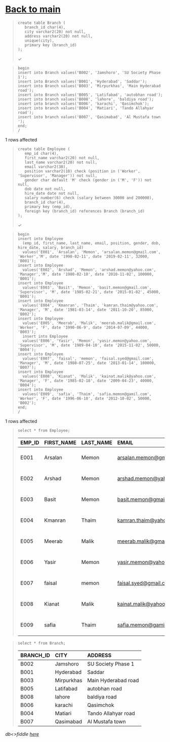 # [Back to main](https://github.com/glaghari/database-assignement-2019)
<!-- -->
>     create table Branch (
>        branch_id char(4),
>        city varchar2(20) not null,
>        address varchar2(20) not null,
>        unique(city),
>        primary key (branch_id)
>     );
> 
> ✓

<!-- -->
>     begin
>     insert into Branch values('B002', 'Jamshoro', 'SU Society Phase 1');
>     insert into Branch values('B001', 'Hyderabad', 'Saddar');
>     insert into Branch values('B003', 'Mirpurkhas', 'Main Hyderabad road');
>     insert into Branch values('B005', 'Latifabad', 'autobhan road');
>     insert into branch values('B008', 'lahore', 'baldiya road');
>     insert into branch values('B006', 'karachi', 'Qasimchok');
>     insert into branch values('B004', 'Matiari', 'Tando Allahyar road');
>     insert into branch values('B007', 'Qasimabad', 'Al Mustafa town ');
>     end;
>     /
> 
1 rows affected

<!-- -->
>     create table Employee (
>        emp_id char(4),
>        first_name varchar2(20) not null,
>        last_name varchar2(20) not null,
>        email varchar2(30),
>        position varchar2(10) check (position in ('Worker', 'Supervisor', 'Manager')) not null,
>        gender char default 'M' check (gender in ('M', 'F')) not null,
>        dob date not null,
>        hire_date date not null,
>        salary number(6) check (salary between 30000 and 200000),
>        branch_id char(4),
>        primary key (emp_id),
>        foreign key (branch_id) references Branch (branch_id)
>     );
> 
> ✓

<!-- -->
>     begin
>     insert into Employee
>       (emp_id, first_name, last_name, email, position, gender, dob, hire_date, salary, branch_id)
>       values('E001', 'Arsalan', 'Memon', 'arsalan.memon@gmail.com', 'Worker','M', date '1990-02-11', date '2019-02-11', 32000, 'B001');
>     insert into Employee
>       values('E002', 'Arshad', 'Memon', 'arshad.memon@yahoo.com', 'Manager','M', date '1980-02-10', date '2010-11-02', 100000, 'B001');
>     insert into Employee
>       values('E003', 'Basit', 'Memon', 'basit.memon@gmail.com', 'Supervisor', 'M', date '1985-02-21', date '2015-01-02', 45000, 'B001');
>     insert into Employee
>       values('E004', 'Kmanran', 'Thaim', 'kamran.thaim@yahoo.com', 'Manager', 'M', date '1981-03-14', date '2011-10-20', 85000, 'B002');
>     insert into Employee
>       values('E005', 'Meerab', 'Malik', 'meerab.malik@gmail.com', 'Worker', 'F', date '1990-06-9', date '2014-07-09', 44000, 'B003');
>       insert into Employee
>       values('E006', 'Yasir', 'Memon', 'yasir.memon@yahoo.com', 'Supervisor', 'M', date '1989-04-10', date '2015-11-02', 50000, 'B004');
>     insert into Employee
>       values('E007', 'faisal', 'memon', 'faisal.syed@gmail.com', 'Manager', 'M', date '1980-07-25', date '2013-01-14', 100000, 'B007');
>     insert into Employee
>       values('E008', 'Kianat', 'Malik', 'kainat.malik@yahoo.com', 'Manager', 'F', date '1985-02-18', date '2009-04-23', 40000, 'B004');
>     insert into Employee
>       values('E009', 'safia', 'Thaim', 'safia.memon@gamil.com', 'Worker', 'F', date '1996-06-10', date '2012-10-02', 50000, 'B002');
>     end;
>     /
> 
1 rows affected

<!-- -->
>     select * from Employee;
> 
> | EMP_ID | FIRST_NAME | LAST_NAME | EMAIL                   | POSITION   | GENDER | DOB       | HIRE_DATE | SALARY | BRANCH_ID |
> | :----- | :--------- | :-------- | :---------------------- | :--------- | :----- | :-------- | :-------- | -----: | :-------- |
> | E001   | Arsalan    | Memon     | arsalan.memon@gmail.com | Worker     | M      | 11-FEB-90 | 11-FEB-19 |  32000 | B001      |
> | E002   | Arshad     | Memon     | arshad.memon@yahoo.com  | Manager    | M      | 10-FEB-80 | 02-NOV-10 | 100000 | B001      |
> | E003   | Basit      | Memon     | basit.memon@gmail.com   | Supervisor | M      | 21-FEB-85 | 02-JAN-15 |  45000 | B001      |
> | E004   | Kmanran    | Thaim     | kamran.thaim@yahoo.com  | Manager    | M      | 14-MAR-81 | 20-OCT-11 |  85000 | B002      |
> | E005   | Meerab     | Malik     | meerab.malik@gmail.com  | Worker     | F      | 09-JUN-90 | 09-JUL-14 |  44000 | B003      |
> | E006   | Yasir      | Memon     | yasir.memon@yahoo.com   | Supervisor | M      | 10-APR-89 | 02-NOV-15 |  50000 | B004      |
> | E007   | faisal     | memon     | faisal.syed@gmail.com   | Manager    | M      | 25-JUL-80 | 14-JAN-13 | 100000 | B007      |
> | E008   | Kianat     | Malik     | kainat.malik@yahoo.com  | Manager    | F      | 18-FEB-85 | 23-APR-09 |  40000 | B004      |
> | E009   | safia      | Thaim     | safia.memon@gamil.com   | Worker     | F      | 10-JUN-96 | 02-OCT-12 |  50000 | B002      |

<!-- -->
>     select * from Branch;
> 
> | BRANCH_ID | CITY       | ADDRESS             |
> | :-------- | :--------- | :------------------ |
> | B002      | Jamshoro   | SU Society Phase 1  |
> | B001      | Hyderabad  | Saddar              |
> | B003      | Mirpurkhas | Main Hyderabad road |
> | B005      | Latifabad  | autobhan road       |
> | B008      | lahore     | baldiya road        |
> | B006      | karachi    | Qasimchok           |
> | B004      | Matiari    | Tando Allahyar road |
> | B007      | Qasimabad  | Al Mustafa town     |

*db<>fiddle [here](https://dbfiddle.uk/?rdbms=oracle_11.2&fiddle=120255834b8a5d90b95bca23cd0b9fd6)*

